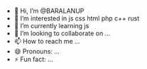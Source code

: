 - 👋 Hi, I’m @BARALANUP
- 👀 I’m interested in js css html php c++ rust
- 🌱 I’m currently learning js
- 💞️ I’m looking to collaborate on ...
- 📫 How to reach me ...
- 😄 Pronouns: ...
- ⚡ Fun fact: ...

<!---
BARALANUP/BARALANUP is a ✨ special ✨ repository because its `README.md` (this file) appears on your GitHub profile.
You can click the Preview link to take a look at your changes.
--->
